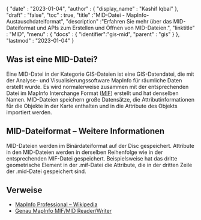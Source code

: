 {
  "date" : "2023-01-04",
  "author" : {
    "display_name" : "Kashif Iqbal"
},
  "draft" : "false",
  "toc" : true,
  "title" :"MID-Datei - MapInfo-Austauschdateiformat",
  "description" :"Erfahren Sie mehr über das MID-Dateiformat und APIs zum Erstellen und Öffnen von MID-Dateien.",
  "linktitle" : "MID",
  "menu" : {
    "docs" : {
      "identifier":"gis-mid",
      "parent" : "gis"
}
},
  "lastmod" : "2023-01-04"
}

## Was ist eine MID-Datei?

Eine MID-Datei in der Kategorie GIS-Dateien ist eine GIS-Datendatei, die mit der Analyse- und Visualisierungssoftware MapInfo für räumliche Daten erstellt wurde. Es wird normalerweise zusammen mit der entsprechenden Datei im MapInfo Interchange Format ([MIF](/de/gis/mif/)) erstellt und hat denselben Namen. MID-Dateien speichern große Datensätze, die Attributinformationen für die Objekte in der Karte enthalten und in die Attribute des Objekts importiert werden.

## MID-Dateiformat – Weitere Informationen

MID-Dateien werden im Binärdateiformat auf der Disc gespeichert. Attribute in den MID-Dateien werden in derselben Reihenfolge wie in der entsprechenden MIF-Datei gespeichert. Beispielsweise hat das dritte geometrische Element in der .mif-Datei die Attribute, die in der dritten Zeile der .mid-Datei gespeichert sind.

## Verweise

* [MapInfo Professional – Wikipedia](https://en.wikipedia.org/wiki/MapInfo_Professional)
* [Genau MapInfo MIF/MID Reader/Writer](https://docs.safe.com/fme/html/FME_Desktop_Documentation/FME_ReadersWriters/mif/mif.htm)

